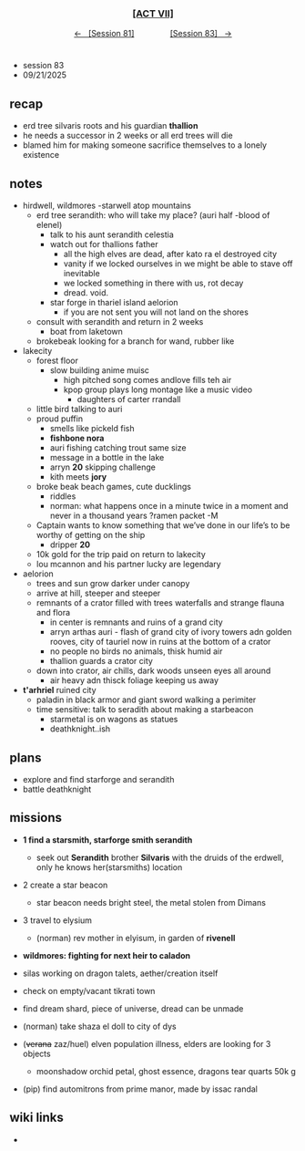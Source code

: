 
<div align="center">
  <h3 align="center"><a href="https://github.com/h-griffin/dnd-notes/blob/main/grimmhaus/act-VII" >[ACT VII]</a></h3>
  <p align="center">
    <a href="https://github.com/h-griffin/dnd-notes/blob/main/grimmhaus/act-VII/24-02-05.md" >&larr; &nbsp; [Session 81]</a>
    &nbsp;&nbsp;&nbsp;&nbsp;&nbsp;&nbsp;&nbsp;&nbsp;&nbsp;&nbsp;&nbsp;&nbsp;&nbsp;&nbsp;
    <a href="https://github.com/h-griffin/dnd-notes/blob/main/grimmhaus/act-VII/25-02-12.md" >[Session 83] &nbsp; &rarr;</a>
  </p>
</div>

#
- session 83
- 09/21/2025

## recap
- erd tree silvaris roots and his guardian **thallion**
- he needs a successor in 2 weeks or all erd trees will die
- blamed him for making someone sacrifice themselves to a lonely existence

## notes
- hirdwell, wildmores -starwell atop mountains
    - erd tree serandith: who will take my place? (auri half -blood of elenel)
        - talk to his aunt serandith celestia
        - watch out for thallions father
            - all the high elves are dead, after kato ra el destroyed city
            - vanity if we locked ourselves in we might be able to stave off inevitable
            - we locked something in there with us, rot decay
            - dread. void.
        - star forge in thariel island aelorion
            - if you are not sent you will not land on the shores
    - consult with serandith and return in 2 weeks
        - boat from laketown
    - brokebeak looking for a branch for wand, rubber like
- lakecity
    - forest floor
        - slow building anime muisc
            - high pitched song comes andlove fills teh air
            - kpop group plays long montage like a music video
                - daughters of carter rrandall
    - little bird talking to auri
    - proud puffin
        - smells like pickeld fish
        - **fishbone nora**
        - auri fishing catching trout same size
        - message in a bottle in the lake
        - arryn **20** skipping challenge
        - kith meets **jory**
    - broke beak beach games, cute ducklings
        - riddles
        - norman: what happens once in a minute twice in a moment and never in a thousand years ?ramen packet -M
    - Captain wants to know something that we’ve done in our life’s to be worthy of getting on the ship
        - dripper **20**
    - 10k gold for the trip paid on return to lakecity
    - lou mcannon and his partner lucky are legendary
- aelorion
    - trees and sun grow darker under canopy
    - arrive at hill, steeper and steeper
    - remnants of a crator filled with trees waterfalls and strange flauna and flora
        - in center is remnants and ruins of a grand city
        - arryn arthas auri - flash of grand city of ivory towers adn golden rooves, city of tauriel now in ruins at the bottom of a crator
        - no people no birds no animals, thisk humid air
        - thallion guards a crator city
    - down into crator, air chills, dark woods unseen eyes all around
        - air heavy adn thisck foliage keeping us away
- **t'arhriel** ruined city
    - paladin in black armor and giant sword walking a perimiter
    - time sensitive: talk to seradith about making a starbeacon
        - starmetal is on wagons as statues
        - deathknight..ish

## plans
- explore and find starforge and serandith
- battle deathknight

## missions
- **1 find a starsmith, starforge smith serandith**
    - seek out **Serandith** brother **Silvaris** with the druids of the erdwell, only he knows her(starsmiths) location
- 2 create a star beacon
    - star beacon needs bright steel, the metal stolen from Dimans
- 3 travel to elysium
    - (norman) rev mother in elyisum, in garden of **rivenell**
- **wildmores: fighting for next heir to caladon**
- silas working on dragon talets, aether/creation itself

- check on empty/vacant tikrati town
- find dream shard, piece of universe, dread can be unmade
- (norman) take shaza el doll to city of dys
- (~~verana~~ zaz/huel) elven population illness, elders are looking for 3 objects
    - moonshadow orchid petal, ghost essence, dragons tear quarts 50k g
- (pip) find automitrons from prime manor, made by issac randal

## wiki links
-  
